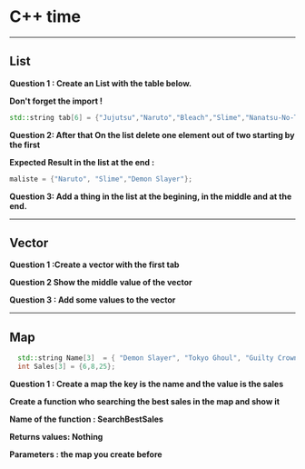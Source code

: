 # 							C++ time

___
## List
**Question 1 : Create an List  with the table below.**

**Don't forget the import !**


```cpp 
std::string tab[6] = {"Jujutsu","Naruto","Bleach","Slime","Nanatsu-No-Taizai","Demon Slayer"};
```


**Question 2: After that On the list delete one element out of two starting by the first**

**Expected Result in the list at the end  :**

```cpp 
maliste = {"Naruto", "Slime","Demon Slayer"}; 
```

**Question 3: Add a thing in the list at the begining, in the middle and at the end.**


___


## Vector


**Question 1 :Create a vector with the first tab**


**Question 2 Show the middle value of the vector**


**Question 3 : Add some values to the vector**


___


## Map


```cpp
  std::string Name[3]  = { "Demon Slayer", "Tokyo Ghoul", "Guilty Crown" };
  int Sales[3] = {6,8,25}; 
 ```
 
 **Question 1 : Create a map the key is the name and the value is the sales**
 
 **Create a function who searching the best sales in the map and show  it**

**Name of the function : SearchBestSales**

 **Returns values: Nothing**
 
 **Parameters : the map you create before**
 
